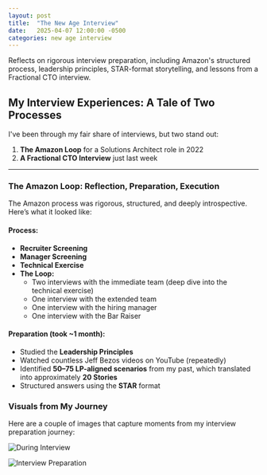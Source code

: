 ```yaml
---
layout: post
title:  "The New Age Interview"
date:   2025-04-07 12:00:00 -0500
categories: new age interview
---
```

Reflects on rigorous interview preparation, including Amazon's structured process, leadership principles, STAR-format storytelling, and lessons from a Fractional CTO interview.

## My Interview Experiences: A Tale of Two Processes

I've been through my fair share of interviews, but two stand out:

1. **The Amazon Loop** for a Solutions Architect role in 2022  
2. **A Fractional CTO Interview** just last week  

---

### The Amazon Loop: Reflection, Preparation, Execution

The Amazon process was rigorous, structured, and deeply introspective. Here’s what it looked like:

#### Process:
- **Recruiter Screening**
- **Manager Screening**
- **Technical Exercise**
- **The Loop:**
  - Two interviews with the immediate team (deep dive into the technical exercise)
  - One interview with the extended team
  - One interview with the hiring manager
  - One interview with the Bar Raiser

#### Preparation (took ~1 month):
- Studied the **Leadership Principles**
- Watched countless Jeff Bezos videos on YouTube (repeatedly)
- Identified **50–75 LP-aligned scenarios** from my past, which translated into approximately **20 Stories**
- Structured answers using the **STAR** format


### Visuals from My Journey

Here are a couple of images that capture moments from my interview preparation journey:

![During Interview](https://media.licdn.com/dms/image/v2/D4E22AQEWh_mumHj5_w/feedshare-shrink_2048_1536/B4EZYN4Sy2HgAw-/0/1743989584903?e=1747267200&v=beta&t=yKwDF8OEdxb7XXRknUh1fBEDCAalKY-S4KXLPZeDcLA)

![Interview Preparation](https://media.licdn.com/dms/image/v2/D4E22AQEAWAoO_d1gpQ/feedshare-shrink_2048_1536/B4EZYN4SzCHMAo-/0/1743989585445?e=1747267200&v=beta&t=aEZ1JaV3iqBg3eTfDFs5BfFzrKgtSDiMLdHVw9fI6SA)
